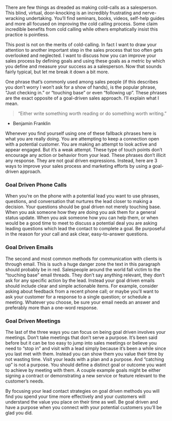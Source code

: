 There are few things as dreaded as making cold-calls as a salesperson. This blind, virtual, door-knocking is an incredibly frustrating and nerve-wracking undertaking. You’ll find seminars, books, videos, self-help guides and more all focused on improving the cold calling process. Some claim incredible benefits from cold calling while others emphatically insist this practice is pointless.

This post is not on the merits of cold-calling. In fact I want to draw your attention to another important step in the sales process that too often gets overlooked and neglected. I want to discuss how you can improve your sales process by defining goals and using these goals as a metric by which you define and measure your success as a salesperson. Now that sounds fairly typical, but let me break it down a bit more.

One phrase that’s commonly used among sales people (if this describes you don’t worry I won’t ask for a show of hands), is the popular phrase, “Just checking in.” or “touching base” or even “following up”. These phrases are the exact opposite of a goal-driven sales approach. I’ll explain what I mean.

> “Either write something worth reading or do something worth writing.”
- Benjamin Franklin

Whenever you find yourself using one of these fallback phrases here is what you are really doing. You are attempting to keep a connection open with a potential customer. You are making an attempt to look active and appear engaged. But it’s a weak attempt. These type of touch points don’t encourage any action or behavior from your lead. These phrases don’t illicit any response. They are not goal driven expressions. Instead, here are 3 ways to improve your sales process and marketing efforts by using a goal-driven approach.

### Goal Driven Phone Calls

When you’re on the phone with a potential lead you want to use phrases, questions, and conversation that nurtures the lead closer to making a decision. Your questions should be goal driven not merely touching base. When you ask someone how they are doing you ask them for a general status update. When you ask someone how you can help them, or when would be a good time to meet to discuss a potential deal you are asking leading questions which lead the contact to complete a goal. Be purposeful in the reason for your call and ask clear, easy-to-answer questions.

### Goal Driven Emails

The second and most common methods for communication with clients is through email. This is such a huge danger zone the text in this paragraph should probably be in red. Salespeople around the world fall victim to the “touching base” email threads. They don’t say anything relevant, they don’t ask for any specific action by the lead. Instead your goal driven emails should include clear and simple actionable items. For example, consider asking about feedback from a recent phone call; or maybe you’ll want to ask your customer for a response to a single question; or schedule a meeting. Whatever you choose, be sure your email needs an answer and preferably more than a one-word response.

### Goal Driven Meetings

The last of the three ways you can focus on being goal driven involves your meetings. Don’t take meetings that don’t serve a purpose. It’s been said before but it can be too easy to jump into sales meetings or believe you need to “stop in” and visit with a lead simply because it’s been a while since you last met with them. Instead you can show them you value their time by not wasting time. Visit your leads with a plan and a purpose. And “catching up” is not a purpose. You should define a distinct goal or outcome you want to achieve by meeting with them. A couple example goals might be either signing a contract or demonstrating a new service or feature relevant to the customer’s needs.

By focusing your lead contact strategies on goal driven methods you will find you spend your time more effectively and your customers will understand the value you place on their time as well. Be goal driven and have a purpose when you connect with your potential customers you’ll be glad you did.